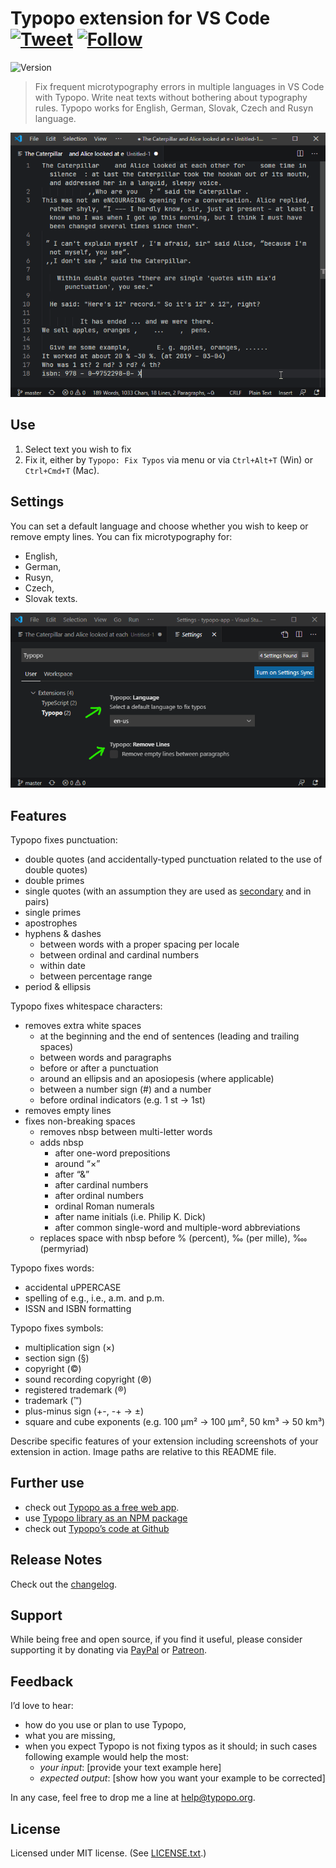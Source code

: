 # Typopo extension for VS Code [![Tweet](https://img.shields.io/twitter/url/http/shields.io.svg?style=social)](https://twitter.com/intent/tweet?text=Fix%20frequent%20microtypography%20errors%20in%20multiple%20languages%20in%20VS%20Code%20with%20Typopo&url=https://typopo.org&hashtags=vscode,typos,typography,microtypography) [![Follow](https://img.shields.io/twitter/follow/typopo_app.svg?style=social&label=Follow)](https://twitter.com/intent/follow?screen_name=typopo_app)

![Version](https://img.shields.io/visual-studio-marketplace/v/brano.typopo-vscode?color=%237b00cb&label=Visual%20Studio%20Marketplace&style=flat-square)

> Fix frequent microtypography errors in multiple languages in VS Code with Typopo. Write neat texts without bothering about typography rules. Typopo works for English, German, Slovak, Czech and Rusyn language.


![Fixing microtypography in VS Code](assets/typopo--vs-code-animation.gif "Fixing microtypography in VS Code")

## Use 
1. Select text you wish to fix
2. Fix it, either by `Typopo: Fix Typos` via menu or via `Ctrl+Alt+T` (Win) or `Ctrl+Cmd+T` (Mac).

## Settings
You can set a default language and choose whether you wish to keep or remove empty lines. You can fix microtypography for:
- English,
- German,
- Rusyn,
- Czech,
- Slovak texts. 

![Typopo Settings in VS Code](assets/typopo--vs-code-settings.png "Typopo Settings in VS Code")


## Features
Typopo fixes punctuation:
* double quotes (and accidentally-typed punctuation related to the use of double quotes)
* double primes
* single quotes (with an assumption they are used as [secondary](https://en.wikipedia.org/wiki/Quotation_mark#Summary_table_for_various_languages) and in pairs)
* single primes
* apostrophes
* hyphens & dashes
	* between words with a proper spacing per locale
	* between ordinal and cardinal numbers
	* within date
	* between percentage range
* period & ellipsis

Typopo fixes whitespace characters:
* removes extra white spaces
	* at the beginning and the end of sentences (leading and trailing spaces)
	* between words and paragraphs
	* before or after a punctuation
	* around an ellipsis and an aposiopesis (where applicable)
	* between a number sign (#) and a number
	* before ordinal indicators (e.g. 1 st → 1st)
* removes empty lines
* fixes non-breaking spaces
	* removes nbsp between multi-letter words
	* adds nbsp
		* after one-word prepositions
		* around “×”
		* after “&”
		* after cardinal numbers
		* after ordinal numbers
		* ordinal Roman numerals
		* after name initials (i.e. Philip K. Dick)
		* after common single-word and multiple-word abbreviations
	* replaces space with nbsp before % (percent), ‰ (per mille), ‱ (permyriad)

Typopo fixes words:
* accidental uPPERCASE
* spelling of e.g., i.e., a.m. and p.m.
* ISSN and ISBN formatting

Typopo fixes symbols:
* multiplication sign (×)
* section sign (§)
* copyright (©)
* sound recording copyright (℗)
* registered trademark (®)
* trademark (™)
* plus-minus sign (+-, -+ → ±)
* square and cube exponents (e.g. 100 µm² → 100 µm², 50 km³ → 50 km³)

Describe specific features of your extension including screenshots of your extension in action. Image paths are relative to this README file.


## Further use
- check out [Typopo as a free web app](https://typopo.org).
- use [Typopo library as an NPM package](https://www.npmjs.com/package/typopo)
- check out [Typopo’s code at Github](https://github.com/surfinzap/typopo)


## Release Notes
Check out the [changelog](CHANGELOG.md).


## Support
While being free and open source, if you find it useful, please consider supporting it by donating via [PayPal](https://www.paypal.com/paypalme/branosandala) or [Patreon](https://www.patreon.com/branosandala).

## Feedback
Iʼd love to hear:
- how do you use or plan to use Typopo,
- what you are missing,
- when you expect Typopo is not fixing typos as it should; in such cases following example would help the most:
	- *your input*: [provide your text example here]
	- *expected output*: [show how you want your example to be corrected]

In any case, feel free to drop me a line at <help@typopo.org>.

## License
Licensed under MIT license. (See [LICENSE.txt](LICENSE.txt).)

